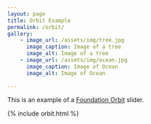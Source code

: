 ```yaml
---
layout: page
title: Orbit Example
permalink: /orbit/
gallery:
    - image_url: /assets/img/tree.jpg
      image_caption: Image of a tree
      image_alt: Image of a tree
    - image_url: /assets/img/ocean.jpg
      image_caption: Image of Ocean
      image_alt: Image of Ocean      
      
---
```


This is an example of a <a href="http://foundation.zurb.com/sites/docs/orbit.html">Foundation Orbit</a> slider.

{% include orbit.html %}